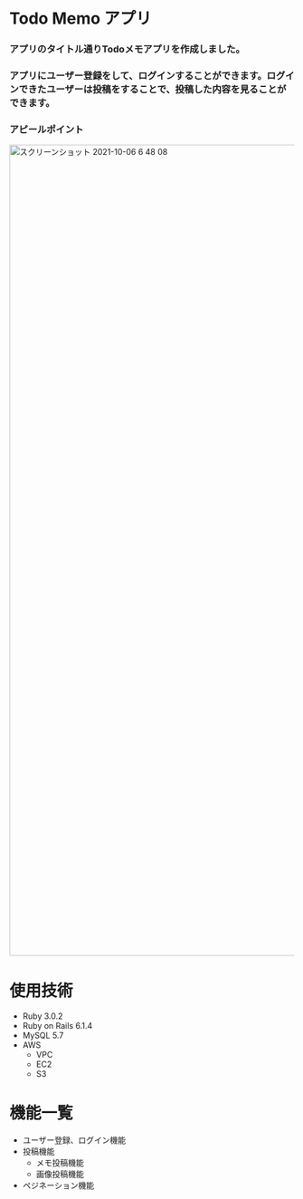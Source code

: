 # Todo Memo アプリ

### アプリのタイトル通りTodoメモアプリを作成しました。
### アプリにユーザー登録をして、ログインすることができます。ログインできたユーザーは投稿をすることで、投稿した内容を見ることができます。

### アピールポイント

<img width="1433" alt="スクリーンショット 2021-10-06 6 48 08" src="https://user-images.githubusercontent.com/74128973/136107786-e53a1584-e70f-4f13-afc5-2c84c748d358.png">

# 使用技術
* Ruby 3.0.2
* Ruby on Rails 6.1.4
* MySQL 5.7
* AWS
  * VPC
  * EC2
  * S3

# 機能一覧
* ユーザー登録、ログイン機能
* 投稿機能
  * メモ投稿機能 
  * 画像投稿機能
* ペジネーション機能
